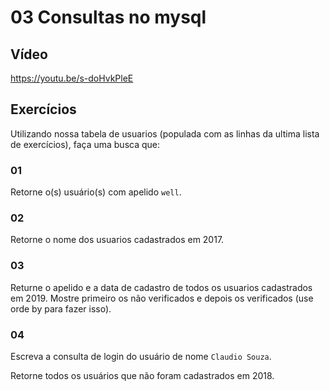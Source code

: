# 03 Consultas no mysql
## Vídeo

https://youtu.be/s-doHvkPleE

## Exercícios 

Utilizando nossa tabela de usuarios (populada com as linhas da ultima lista de exercícios), faça uma busca que: 

### 01 

Retorne o(s) usuário(s) com apelido `well`.

### 02

Retorne o nome dos usuarios cadastrados em 2017. 

### 03 

Returne o apelido e a data de cadastro de todos os usuarios cadastrados em 2019. Mostre primeiro os não verificados e depois os verificados (use orde by para fazer isso). 

### 04 

Escreva a consulta de login do usuário de nome `Claudio Souza`. 

Retorne todos os usuários que não foram cadastrados em 2018. 



